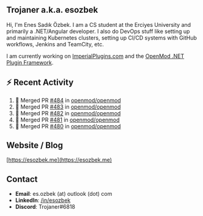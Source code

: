 ##  Trojaner a.k.a. esozbek
Hi, I'm Enes Sadık Özbek. I am a CS student at the Erciyes University and primarily a .NET/Angular developer. I also do DevOps stuff like setting up and maintaining Kubernetes clusters, setting up CI/CD systems with GitHub workflows, Jenkins and TeamCity, etc.

I am currently working on [ImperialPlugins.com](https://imperialplugins.com) and the [OpenMod .NET Plugin Framework](https://github.com/openmod/openmod). 

## :zap: Recent Activity

<!--START_SECTION:activity-->
1. 🎉 Merged PR [#484](https://github.com/openmod/openmod/pull/484) in [openmod/openmod](https://github.com/openmod/openmod)
2. 🎉 Merged PR [#483](https://github.com/openmod/openmod/pull/483) in [openmod/openmod](https://github.com/openmod/openmod)
3. 🎉 Merged PR [#482](https://github.com/openmod/openmod/pull/482) in [openmod/openmod](https://github.com/openmod/openmod)
4. 🎉 Merged PR [#481](https://github.com/openmod/openmod/pull/481) in [openmod/openmod](https://github.com/openmod/openmod)
5. 🎉 Merged PR [#480](https://github.com/openmod/openmod/pull/480) in [openmod/openmod](https://github.com/openmod/openmod)
<!--END_SECTION:activity-->

## Website / Blog
[https://esozbek.me](https://esozbek.me)

## Contact
- **Email**: es.ozbek (at) outlook (dot) com
- **LinkedIn**: [/in/esozbek](https://linkedin.com/in/esozbek)
- **Discord**: Trojaner#6818
